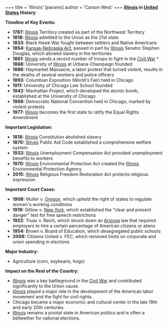 +++
 title = 'Illinois'
[params]
	author = 'Carson West'
+++
**[Illinois](./../illinois/) in [United States](./../united-states/) History**

**Timeline of Key Events:**

* **1787:** [Illinois](./../illinois/) Territory created as part of the Northwest Territory
* **1818:** [Illinois](./../illinois/) admitted to the Union as the 21st state
* **1833:** Black Hawk War fought between settlers and Native Americans
* **1854:** [Kansas-Nebraska Act](./../kansas-nebraska-act/), passed in part by [Illinois](./../illinois/) Senator Stephen Douglas, which allowed slavery in the territories
* **1861:** [Illinois](./../illinois/) sends a record number of troops to fight in the [Civil War](./../civil-war/) * **1868:** University of [Illinois](./../illinois/) at Urbana-Champaign founded
* **1886:** Haymarket Massacre, a labor protest that turned violent, results in the deaths of several workers and police officers
* **1893:** Columbian Exposition (World's Fair) held in Chicago
* **1911:** University of Chicago Law School founded
* **1942:** Manhattan Project, which developed the atomic bomb, established at the University of Chicago
* **1968:** Democratic National Convention held in Chicago, marked by violent protests
* **1977:** [Illinois](./../illinois/) becomes the first state to ratify the Equal Rights Amendment

**Important Legislation:**

* **1818:** [Illinois](./../illinois/) Constitution abolished slavery
* **1870:** [Illinois](./../illinois/) Public Aid Code established a comprehensive welfare system
* **1933:** [Illinois](./../illinois/) Unemployment Compensation Act provided unemployment benefits to workers
* **1970:** [Illinois](./../illinois/) Environmental Protection Act created the [Illinois](./../illinois/) Environmental Protection Agency
* **2015:** [Illinois](./../illinois/) Religious Freedom Restoration Act protects religious expression

**Important Court Cases:**

* **1908:** Muller v. [Oregon](./../oregon/), which upheld the right of states to regulate women's working conditions
* **1919:** Gitlow v. [New York](./../new-york/), which established the "clear and present danger" test for free speech restrictions
* **1922:** Truax v. Raich, which struck down an [Arizona](./../arizona/) law that required employers to hire a certain percentage of American citizens or aliens
* **1954:** Brown v. Board of Education, which desegregated public schools
* **2008:** Citizens United v. FEC, which removed limits on corporate and union spending in elections

**Major Industry:**

* Agriculture (corn, soybeans, hogs)

**Impact on the Rest of the Country:**

* [Illinois](./../illinois/) was a key battleground in the [Civil War](./../civil-war/) and contributed significantly to the Union cause.
* [Illinois](./../illinois/) played a major role in the development of the American labor movement and the fight for civil rights.
* Chicago became a major economic and cultural center in the late 19th and early 20th centuries.
* [Illinois](./../illinois/) remains a pivotal state in American politics and is often a bellwether for national elections.